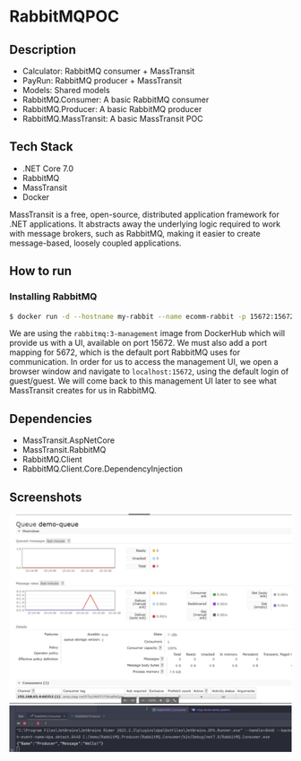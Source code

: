 # RabbitMQPOC

## Description

- Calculator: RabbitMQ consumer + MassTransit
- PayRun: RabbitMQ producer + MassTransit
- Models: Shared models
- RabbitMQ.Consumer: A basic RabbitMQ consumer
- RabbitMQ.Producer: A basic RabbitMQ producer
- RabbitMQ.MassTransit: A basic MassTransit POC

## Tech Stack

- .NET Core 7.0
- RabbitMQ
- MassTransit
- Docker

MassTransit is a free, open-source, distributed application framework for .NET applications. It abstracts away the
underlying logic required to work with message brokers, such as RabbitMQ, making it easier to create message-based,
loosely coupled applications.

## How to run

### Installing RabbitMQ

```bash
$ docker run -d --hostname my-rabbit --name ecomm-rabbit -p 15672:15672 -p 5672:5672 rabbitmq:3-management
```

We are using the `rabbitmq:3-management` image from DockerHub which will provide us with a UI, available on port 15672.
We must also add a port mapping for 5672, which is the default port RabbitMQ uses for communication. In order for us to
access the management UI, we open a browser window and navigate to `localhost:15672`, using the default login of
guest/guest. We will come back to this management UI later to see what MassTransit creates for us in RabbitMQ.

## Dependencies

- MassTransit.AspNetCore
- MassTransit.RabbitMQ
- RabbitMQ.Client
- RabbitMQ.Client.Core.DependencyInjection

## Screenshots

![img.png](img/img.png)
![img_1.png](img/img_1.png)